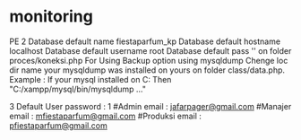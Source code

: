 # monitoring
PE 2
Database default name fiestaparfum_kp 
Database default hostname localhost
Database default username root
Database default pass ''
on folder proces/koneksi.php
For Using Backup option using mysqldump Chenge loc dir name your mysqldump was installed on yours
on folder class/data.php. Example : If your mysql installed on C: Then "C:/xampp/mysql/bin/mysqldump ..."

3 Default User
password : 1
#Admin
email : jafarpager@gmail.com
#Manajer
email : mfiestaparfum@gmail.com
#Produksi 
email : pfiestaparfum@gmail.com
